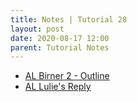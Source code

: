 ```yaml
---
title: Notes | Tutorial 28
layout: post
date: 2020-08-17 12:00
parent: Tutorial Notes
---
```


* [AL Birner 2 - Outline](../../analyzing-lies/02-birner-quote)
* [AL Lulie's Reply](../../analyzing-lies/03-lulie-quote)

